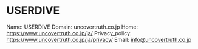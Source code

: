 
# USERDIVE

Name: USERDIVE
Domain: uncovertruth.co.jp
Home: https://www.uncovertruth.co.jp/ja/
Privacy_policy: https://www.uncovertruth.co.jp/ja/privacy/
Email: info@uncovertruth.co.jp
